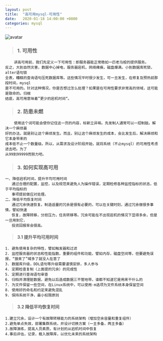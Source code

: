 ```yaml
---
layout: post
title:  "高可用mysql-可用性"
date:   2020-01-18 14:00:00 +0800
categories: mysql
---
```



![avatar](http://desk.fd.zol-img.com.cn/t_s960x600c5/g5/M00/02/09/ChMkJlbKziGIMPsKADQ_w9jg3uoAALJHwF8MuAAND_b114.jpg)



> ### 1. 可用性

        讲高可用前，我们先定义一下可用性：即服务器能正常稳如一匹老马般的提供服务。
    反之，大到自然灾害，数据中心掉电，服务器宕机，网络瘫痪，磁盘爆满。小到数据库死锁，alter语句锁
    全表，糟糕的查询语句压死数据库等。这些情况平时很少发生，可一旦发生，在修复及预热前那段时间，mysql
    是不可用的。针对这种情况，你是否想过怎么处理？如果是在可用性要求非常高的领域，这可能是致命的。归根
    结底，高可用意味着”更少的宕机时间“。

> ### 2. 防患未燃

        使用这个词可能会使你记住这一页的内容，标新立异嘛。先发制人通常可以一招制敌。解决一个麻烦最
    好的办法，就是别让这个麻烦发生。而且，别让这个麻烦发生的成本，会比发生后，解决麻烦和它本身带来的
    成本低不止一个数量级。所以，从需求及设计阶段开始，就将系统（不止mysql）的可用性考虑进去吧。为了
    从99到99999而努力吧。

> ### 3. 如何实现高可用

    一、降低宕机时间，提升平均可用时间
       通过合理的配置，监控，以及规范来避免人为操作错误，定期检修各种监控指标的状态，低于平均指标的
       事项提前做应对处理。
    二、降低平均恢复时间
       通过冗余快速恢复。制造适量的冗余是很有必要的，可以在关键时刻，通过冗余做很多事情，譬如快速
       恢复，故障转移，分担压力，任务转移等。冗余可能在不出现宕机的情况下显得多余，但是一旦用到它，
       投资回报率会很高。


> #### 3.1 提升平均可用时间

    1. 避免使用复杂的特性，譬如触发器和过滤
    2. 监控服务器的状态和性能指数，重要的组件和功能，譬如内存，磁盘空间等，但要避免误报，“狼来了”喊多了就没人在意了
    3. 数据库升级，DDL语句等升级需要谨慎安排，多人参与
    4. 定期检查复制（上面提的冗余）的完成性
    5. 定期进行查询语句审查
    6. 归档并清理脏数据，避免以后造成数据三不管地带，谁都不知道它是用来干什么的
    7. 为文件保留一些空间，在Linux系统中，可以使用-m选项为文件系统本身保留空间
    8. 使用好的命名和约定来避免混乱
    9. 保持系统干净，最小权限原则


> #### 3.2 降低平均恢复时间

    1.建立冗余，设计一个有故障转移能力的系统架构（增加空余容量和重复组件）
    2.避免单点失效，部署集群系统，并设计切换方案（一主多备，两主多备）
    3.故障演练，提高人员素质，有计划的从宕机时间中恢复
    4.事后评估，记录，载入故障库，以优化未来的系统架构






